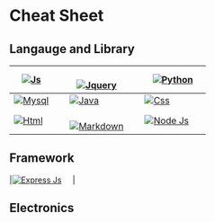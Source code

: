 # Cheat Sheet
 
## Langauge and Library
| [![Js](/images/js_icon.png)](javascript.md) &nbsp;&nbsp;&nbsp;&nbsp;| <br>[![Jquery](/images/jquery.png)](jquery.md) &nbsp;&nbsp;&nbsp;&nbsp;| [![Python](/images/python_icon.png)](python.md) |
| --- | --- | --- |
| [![Mysql](/images/mysql_icon.png)](mysql.md) &nbsp;&nbsp;&nbsp;&nbsp;| [![Java](/images/java_icon.png)](java.md)&nbsp;&nbsp;&nbsp;&nbsp; | [![Css](/images/css_icon.png)](css.md) |
| [![Html](/images/html_icon.png)](html.md) &nbsp;&nbsp;&nbsp;&nbsp;| <br> [![Markdown](/images/markdown_icon.png)](markdown.md) &nbsp;&nbsp;&nbsp;&nbsp;| [![Node Js](/images/nodejs_icon.png)](nodejs.md) &nbsp;&nbsp;&nbsp;&nbsp;|


## Framework

|[![Express Js](/images/expressjs_icon.png)](expressjs.md) &nbsp;&nbsp;&nbsp;&nbsp;|


## Electronics